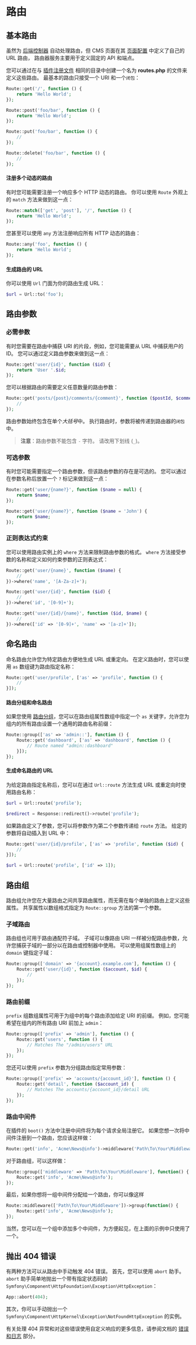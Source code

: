 # 路由

## 基本路由

虽然为 [后端控制器](../backend/controllers-ajax.md) 自动处理路由，但 CMS 页面在其 [页面配置](../cms/pages.md#oc-configuration) 中定义了自己的 URL 路由， 路由器服务主要用于定义固定的 API 和端点。

您可以通过在与 [插件注册文件](../plugin/registration.md) 相同的目录中创建一个名为 **routes.php** 的文件来定义这些路由。 最基本的路由只接受一个 URI 和一个`闭包`：

```php
Route::get('/', function () {
    return 'Hello World';
});

Route::post('foo/bar', function () {
    return 'Hello World';
});

Route::put('foo/bar', function () {
    //
});

Route::delete('foo/bar', function () {
    //
});
```

#### 注册多个动态的路由

有时您可能需要注册一个响应多个 HTTP 动态的路由。 你可以使用 `Route` 外观上的 `match` 方法来做到这一点：

```php
Route::match(['get', 'post'], '/', function () {
    return 'Hello World';
});
```

您甚至可以使用 `any` 方法注册响应所有 HTTP 动态的路由：

```php
Route::any('foo', function () {
    return 'Hello World';
});
```

#### 生成路由的 URL

你可以使用 `Url` 门面为你的路由生成 URL：

```php
$url = Url::to('foo');
```

## 路由参数

### 必需参数

有时您需要在路由中捕获 URI 的片段，例如，您可能需要从 URL 中捕获用户的 ID。 您可以通过定义路由参数来做到这一点：

```php
Route::get('user/{id}', function ($id) {
    return 'User '.$id;
});
```

您可以根据路由的需要定义任意数量的路由参数：

```php
Route::get('posts/{post}/comments/{comment}', function ($postId, $commentId) {
    //
});
```

路由参数始终包含在单个*大括号*中。 执行路由时，参数将被传递到路由器的`闭包`中。

> **注意**：路由参数不能包含 `-` 字符。 请改用下划线 (`_`)。

### 可选参数

有时您可能需要指定一个路由参数，但该路由参数的存在是可选的。 您可以通过在参数名称后放置一个 `?` 标记来做到这一点：

```php
Route::get('user/{name?}', function ($name = null) {
    return $name;
});

Route::get('user/{name?}', function ($name = 'John') {
    return $name;
});
```

### 正则表达式约束

您可以使用路由实例上的 `where` 方法来限制路由参数的格式。 `where` 方法接受参数的名称和定义如何约束参数的正则表达式：

```php
Route::get('user/{name}', function ($name) {
    //
})->where('name', '[A-Za-z]+');

Route::get('user/{id}', function ($id) {
    //
})->where('id', '[0-9]+');

Route::get('user/{id}/{name}', function ($id, $name) {
    //
})->where(['id' => '[0-9]+', 'name' => '[a-z]+']);
```

## 命名路由

命名路由允许您为特定路由方便地生成 URL 或重定向。 在定义路由时，您可以使用 `as` 数组键为路由指定名称：

```php
Route::get('user/profile', ['as' => 'profile', function () {
    //
}]);
```

#### 路由分组和命名路由

如果您使用 [路由分组](#oc-route-groups)，您可以在路由组属性数组中指定一个 `as` 关键字，允许您为组内的所有路由设置一个通用的路由名称前缀：

```php
Route::group(['as' => 'admin::'], function () {
    Route::get('dashboard', ['as' => 'dashboard', function () {
        // Route named "admin::dashboard"
    }]);
});
```

#### 生成命名路由的 URL

为给定路由指定名称后，您可以在通过 `Url::route` 方法生成 URL 或重定向时使用路由名称：

```php
$url = Url::route('profile');

$redirect = Response::redirect()->route('profile');
```

如果路由定义了参数，您可以将参数作为第二个参数传递给 `route` 方法。 给定的参数将自动插入到 URL 中：

```php
Route::get('user/{id}/profile', ['as' => 'profile', function ($id) {
    //
}]);

$url = Url::route('profile', ['id' => 1]);
```

<a id="oc-route-groups"></a>
## 路由组

路由组允许您在大量路由之间共享路由属性，而无需在每个单独的路由上定义这些属性。 共享属性以数组格式指定为 `Route::group` 方法的第一个参数。

### 子域路由

路由组也可用于路由通配符子域。 子域可以像路由 URI 一样被分配路由参数，允许您捕获子域的一部分以在路由或控制器中使用。 可以使用组属性数组上的 `domain` 键指定子域：

```php
Route::group(['domain' => '{account}.example.com'], function () {
    Route::get('user/{id}', function ($account, $id) {
        //
    });
});
```

### 路由前缀

`prefix` 组数组属性可用于为组中的每个路由添加给定 URI 的前缀。 例如，您可能希望在组内的所有路由 URI 前加上 `admin`：

```php
Route::group(['prefix' => 'admin'], function () {
    Route::get('users', function () {
        // Matches The "/admin/users" URL
    });
});
```

您还可以使用 `prefix` 参数为分组路由指定常用参数：

```php
Route::group(['prefix' => 'accounts/{account_id}'], function () {
    Route::get('detail', function ($account_id) {
        // Matches The accounts/{account_id}/detail URL
    });
});
```

### 路由中间件

在插件的 `boot()` 方法中注册中间件将为每个请求全局注册它。
如果您想一次将中间件注册到一个路由，您应该这样做：

```php
Route::get('info', 'Acme\News@info')->middleware('Path\To\Your\Middleware');
```

对于路由组，可以这样做：

```php
Route::group(['middleware' => 'Path\To\Your\Middleware'], function() {
    Route::get('info', 'Acme\News@info');
});
```

最后，如果你想将一组中间件分配给一个路由，你可以像这样

```php
Route::middleware(['Path\To\Your\Middleware'])->group(function() {
    Route::get('info', 'Acme\News@info');
});
```

当然，您可以在一个组中添加多个中间件，为方便起见，在上面的示例中只使用了一个。

## 抛出 404 错误

有两种方法可以从路由中手动触发 404 错误。 首先，您可以使用 `abort` 助手。 `abort` 助手简单地抛出一个带有指定状态码的 `Symfony\Component\HttpFoundation\Exception\HttpException`：

```php
App::abort(404);
```

其次，你可以手动抛出一个 `Symfony\Component\HttpKernel\Exception\NotFoundHttpException` 的实例。

有关处理 404 异常和对这些错误使用自定义响应的更多信息，请参阅文档的 [错误和日志](../services/error-log) 部分。